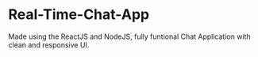 # Real-Time-Chat-App
Made using the ReactJS and NodeJS, fully funtional Chat Application with clean and responsive UI.
